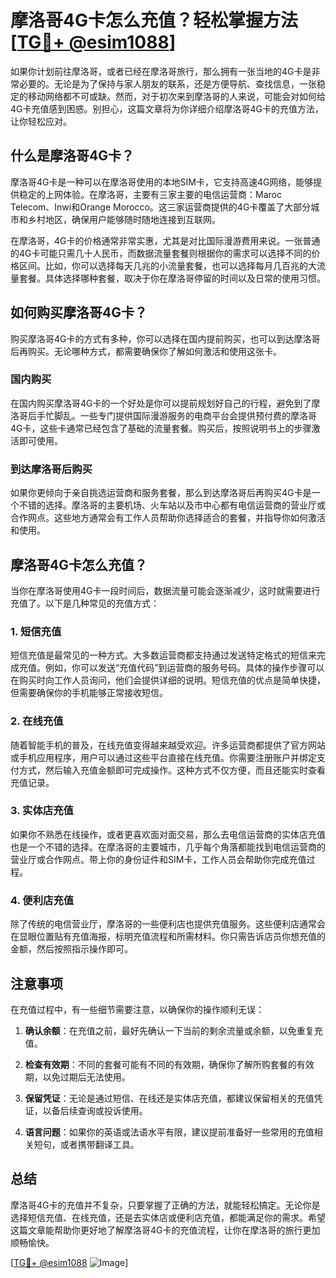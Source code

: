 # 摩洛哥4G卡怎么充值？轻松掌握方法[[TG💪+ @esim1088](https://t.me/s/esim1088)]

如果你计划前往摩洛哥，或者已经在摩洛哥旅行，那么拥有一张当地的4G卡是非常必要的。无论是为了保持与家人朋友的联系，还是方便导航、查找信息，一张稳定的移动网络都不可或缺。然而，对于初次来到摩洛哥的人来说，可能会对如何给4G卡充值感到困惑。别担心，这篇文章将为你详细介绍摩洛哥4G卡的充值方法，让你轻松应对。

## 什么是摩洛哥4G卡？

摩洛哥4G卡是一种可以在摩洛哥使用的本地SIM卡，它支持高速4G网络，能够提供稳定的上网体验。在摩洛哥，主要有三家主要的电信运营商：Maroc Telecom、Inwi和Orange Morocco。这三家运营商提供的4G卡覆盖了大部分城市和乡村地区，确保用户能够随时随地连接到互联网。

在摩洛哥，4G卡的价格通常非常实惠，尤其是对比国际漫游费用来说。一张普通的4G卡可能只需几十人民币，而数据流量套餐则根据你的需求可以选择不同的价格区间。比如，你可以选择每天几兆的小流量套餐，也可以选择每月几百兆的大流量套餐。具体选择哪种套餐，取决于你在摩洛哥停留的时间以及日常的使用习惯。

## 如何购买摩洛哥4G卡？

购买摩洛哥4G卡的方式有多种，你可以选择在国内提前购买，也可以到达摩洛哥后再购买。无论哪种方式，都需要确保你了解如何激活和使用这张卡。

### 国内购买

在国内购买摩洛哥4G卡的一个好处是你可以提前规划好自己的行程，避免到了摩洛哥后手忙脚乱。一些专门提供国际漫游服务的电商平台会提供预付费的摩洛哥4G卡，这些卡通常已经包含了基础的流量套餐。购买后，按照说明书上的步骤激活即可使用。

### 到达摩洛哥后购买

如果你更倾向于亲自挑选运营商和服务套餐，那么到达摩洛哥后再购买4G卡是一个不错的选择。摩洛哥的主要机场、火车站以及市中心都有电信运营商的营业厅或合作网点。这些地方通常会有工作人员帮助你选择适合的套餐，并指导你如何激活和使用。

## 摩洛哥4G卡怎么充值？

当你在摩洛哥使用4G卡一段时间后，数据流量可能会逐渐减少，这时就需要进行充值了。以下是几种常见的充值方式：

### 1. 短信充值

短信充值是最常见的一种方式。大多数运营商都支持通过发送特定格式的短信来完成充值。例如，你可以发送“充值代码”到运营商的服务号码。具体的操作步骤可以在购买时向工作人员询问，他们会提供详细的说明。短信充值的优点是简单快捷，但需要确保你的手机能够正常接收短信。

### 2. 在线充值

随着智能手机的普及，在线充值变得越来越受欢迎。许多运营商都提供了官方网站或手机应用程序，用户可以通过这些平台直接在线充值。你需要注册账户并绑定支付方式，然后输入充值金额即可完成操作。这种方式不仅方便，而且还能实时查看充值记录。

### 3. 实体店充值

如果你不熟悉在线操作，或者更喜欢面对面交易，那么去电信运营商的实体店充值也是一个不错的选择。在摩洛哥的主要城市，几乎每个角落都能找到电信运营商的营业厅或合作网点。带上你的身份证件和SIM卡，工作人员会帮助你完成充值过程。

### 4. 便利店充值

除了传统的电信营业厅，摩洛哥的一些便利店也提供充值服务。这些便利店通常会在显眼位置贴有充值海报，标明充值流程和所需材料。你只需告诉店员你想充值的金额，然后按照指示操作即可。

## 注意事项

在充值过程中，有一些细节需要注意，以确保你的操作顺利无误：

1. **确认余额**：在充值之前，最好先确认一下当前的剩余流量或余额，以免重复充值。
   
2. **检查有效期**：不同的套餐可能有不同的有效期，确保你了解所购套餐的有效期，以免过期后无法使用。

3. **保留凭证**：无论是通过短信、在线还是实体店充值，都建议保留相关的充值凭证，以备后续查询或投诉使用。

4. **语言问题**：如果你的英语或法语水平有限，建议提前准备好一些常用的充值相关短句，或者携带翻译工具。

## 总结

摩洛哥4G卡的充值并不复杂，只要掌握了正确的方法，就能轻松搞定。无论你是选择短信充值、在线充值，还是去实体店或便利店充值，都能满足你的需求。希望这篇文章能帮助你更好地了解摩洛哥4G卡的充值流程，让你在摩洛哥的旅行更加顺畅愉快。

[[TG💪+ @esim1088](https://t.me/s/esim1088) ![Image](https://i.postimg.cc/4NQfJmqS/Snipaste-2025-05-13-00-14-12.png)]
